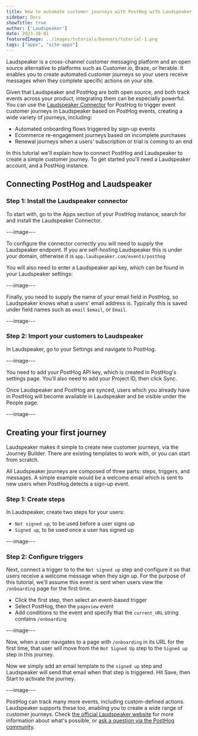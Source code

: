 ```yaml
---
title: How to automate customer journeys with PostHog with Laudspeaker
sidebar: Docs
showTitle: true
author: ['Laudspeaker']
date: 2023-30-01
featuredImage: ../images/tutorials/banners/tutorial-1.png
tags: ["apps", "site-apps"]
---
```


Laudspeaker is a cross-channel customer messaging platform and an open source alternative to platforms such as Customer.io, Braze, or Iterable. It enables you to create automated customer journeys so your users receive messages when they complete specific actions on your site. 

Given that Laudspeaker and PostHog are both open source, and both track events across your product, integrating them can be especially powerful. You can use the [Laudspeaker Connector](/apps/laudspeaker-connector) for PostHog to trigger event customer journeys in Laudspeaker based on PostHog events, creating a wide variety of journeys, including:

- Automated onboarding flows triggered by sign-up events
- Ecommerce re-engagement journeys based on incomplete purchases
- Renewal journeys when a users' subscription or trial is coming to an end

In this tutorial we'll explain how to connect PostHog and Laudspeaker to create a simple customer journey. To get started you'll need a Laudspeaker account, and a PostHog instance.

## Connecting PostHog and Laudspeaker

### Step 1: Install the Laudspeaker connector

To start with, go to the Apps section of your PostHog instance, search for and install the Laudspeaker Connector. 

---image---

To configure the connector correctly you will need to supply the Laudspeaker endpoint. If you are self-hosting Laudspeaker this is under your domain, otherwise it is `app.laudspeaker.com/events/posthog`

You will also need to enter a Laudspeaker api key, which can be found in your Laudspeaker settings:

---image---

Finally, you need to supply the name of your email field in PostHog, so Laudspeaker knows what a users' email address is. Typically this is saved under field names such as `email` `$email`, or `Email`. 

---image---

### Step 2: Import your customers to Laudspeaker

In Laudspeaker, go to your Settings and navigate to PostHog.

---image---

You need to add your PostHog API key, which is created in PostHog's settings page. You'll also need to add your Project ID, then click Sync.

Once Laudspeaker and PostHog are synced, users which you already have in PostHog will become available in Laudspeaker and be visible under the People page. 

---image---

## Creating your first journey

Laudspeaker makes it simple to create new customer journeys, via the Journey Builder. There are existing templates to work with, or you can start from scratch. 

All Laudspeaker journeys are composed of three parts: steps, triggers, and messages. A simple example would be a welcome email which is sent to new users when PostHog detects a sign-up event.

### Step 1: Create steps

In Laudspeaker, create two steps for your users:

- `Not signed up`, to be used before a user signs up
- `Signed up`, to be used once a user has signed up

---image---

### Step 2: Configure triggers

Next, connect a trigger to to the `Not signed up` step and configure it so that users receive a welcome message when they sign up. For the purpose of this tutorial, we'll assume this event is sent when users view the `/onboarding` page for the first time.

- Click the first step, then select an event-based trigger
- Select PostHog, then the `pageview` event
- Add conditions to the event and specify that the `current_URL` string contains `/onboarding`

---image---

Now, when a user navigates to a page with `/onboarding` in its URL for the first time, that user will move from the `Not Signed Up` step to the `Signed up` step in this journey. 

Now we simply add an email template to the `signed up` step and Laudspeaker will send that email when that step is triggered. Hit Save, then Start to activate the journey. 

---image---

PostHog can track many more events, including custom-defined actions. Laudspeaker supports these too, enabling you to create a wide range of customer journeys. Check [the official Laudspeaker website](https://laudspeaker.com/) for more information about what's possible, or [ask a question via the PostHog community](/questions). 

<NewsletterTutorial compact/>
